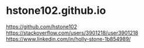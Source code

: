 # hstone102.github.io

https://github.com/hstone102
https://stackoverflow.com/users/3901218/user3901218
https://www.linkedin.com/in/holly-stone-1b854989/
